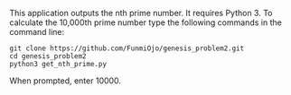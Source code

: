 This application outputs the nth prime number.  It requires Python 3.  To calculate the 10,000th prime number
type the following commands in the command line:
```
git clone https://github.com/FunmiOjo/genesis_problem2.git
cd genesis_problem2
python3 get_nth_prime.py
```
When prompted, enter 10000.